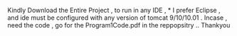 Kindly Download the Entire Project , to run in any IDE , * I prefer Eclipse , and ide must be configured
with any version of tomcat 9/10/10.01 .
Incase , need the code , go for the Program1Code.pdf in the reppopsitry ..
Thankyou
